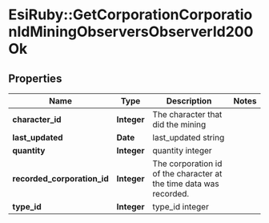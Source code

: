 # EsiRuby::GetCorporationCorporationIdMiningObserversObserverId200Ok

## Properties
Name | Type | Description | Notes
------------ | ------------- | ------------- | -------------
**character_id** | **Integer** | The character that did the mining  | 
**last_updated** | **Date** | last_updated string | 
**quantity** | **Integer** | quantity integer | 
**recorded_corporation_id** | **Integer** | The corporation id of the character at the time data was recorded.  | 
**type_id** | **Integer** | type_id integer | 


